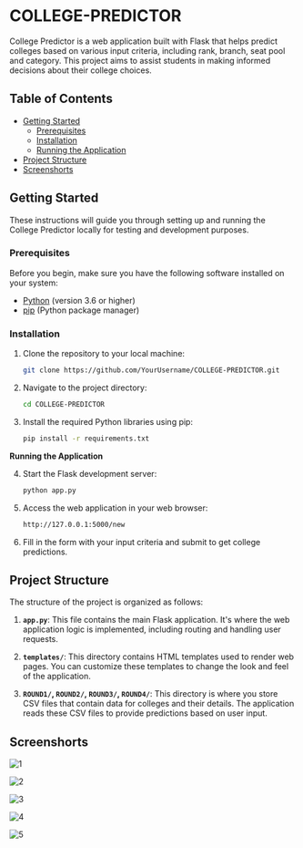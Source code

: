 # COLLEGE-PREDICTOR


College Predictor is a web application built with Flask that helps predict colleges based on various input criteria, including rank, branch, seat pool and category. This project aims to assist students in making informed decisions about their college choices.

## Table of Contents

- [Getting Started](#getting-started)
  - [Prerequisites](#prerequisites)
  - [Installation](#installation)
  - [Running the Application](#running-the-application)
- [Project Structure](#project-structure)
- [Screenshorts](#screenshorts)

## Getting Started

These instructions will guide you through setting up and running the College Predictor locally for testing and development purposes.

### Prerequisites

Before you begin, make sure you have the following software installed on your system:

- [Python](https://www.python.org/) (version 3.6 or higher)
- [pip](https://pip.pypa.io/en/stable/installation/) (Python package manager)

### Installation

1. Clone the repository to your local machine:

   ```bash
   git clone https://github.com/YourUsername/COLLEGE-PREDICTOR.git

2. Navigate to the project directory:

   ```bash
   cd COLLEGE-PREDICTOR
   
3. Install the required Python libraries using pip:

    ```bash
    pip install -r requirements.txt

**Running the Application**

4. Start the Flask development server:

   ```bash
   python app.py
   
5. Access the web application in your web browser:

   ```bash
   http://127.0.0.1:5000/new
   
6. Fill in the form with your input criteria and submit to get college predictions.


## Project Structure

The structure of the project is organized as follows:

1. **`app.py`**: This file contains the main Flask application. It's where the web application logic is implemented, including routing and handling user requests.

2. **`templates/`**: This directory contains HTML templates used to render web pages. You can customize these templates to change the look and feel of the application.

3. **`ROUND1/`, `ROUND2/`, `ROUND3/`, `ROUND4/`**: This directory is where you store CSV files that contain data for colleges and their details. The application reads these CSV files to provide predictions based on user input.


## Screenshorts

![1](https://github.com/Ishika63/COLLEGE-PREDICTOR/assets/80192358/4047f448-3e79-49e6-82a0-eb69937b60c1)

![2](https://github.com/Ishika63/COLLEGE-PREDICTOR/assets/80192358/b2172245-be1b-4f4f-ae95-1d1a1487bb73)

![3](https://github.com/Ishika63/COLLEGE-PREDICTOR/assets/80192358/49bb2621-825d-4b19-a1ec-f95d5299a16c)

![4](https://github.com/Ishika63/COLLEGE-PREDICTOR/assets/80192358/2654478d-b696-4884-9d5e-6d34c92c2196)

![5](https://github.com/Ishika63/COLLEGE-PREDICTOR/assets/80192358/aebf9be6-69a0-4861-bb56-b45f97b924f9)






